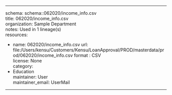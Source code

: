 


---  
schema: schema::062020/income_info.csv  
title: 062020/income_info.csv  
organization: Sample Department  
notes: Used in 1 lineage(s)  
resources:  
  - name: 062020/income_info.csv 
    url: file:/Users/kensu/Customers/Kensu/LoanApproval/PROD/masterdata/prod/062020/income_info.csv 
    format : CSV  
license: None  
category:
  - Education  
maintainer: User  
maintainer_email: UserMail  
---